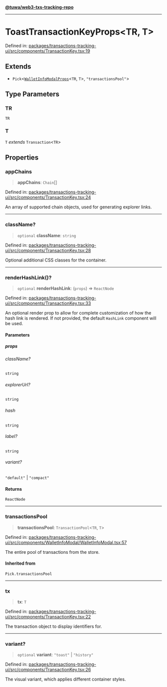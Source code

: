 [**@tuwa/web3-txs-tracking-repo**](../../../README.md)

***

# ToastTransactionKeyProps\<TR, T\>

Defined in: [packages/transactions-tracking-ui/src/components/TransactionKey.tsx:19](https://github.com/TuwaIO/web3-transactions-tracking/blob/ea59d6d2af883c1abd152bc759b34f842aad6dd3/packages/transactions-tracking-ui/src/components/TransactionKey.tsx#L19)

## Extends

- `Pick`\<[`WalletInfoModalProps`](WalletInfoModalProps.md)\<`TR`, `T`\>, `"transactionsPool"`\>

## Type Parameters

### TR

`TR`

### T

`T` *extends* `Transaction`\<`TR`\>

## Properties

### appChains

> **appChains**: `Chain`[]

Defined in: [packages/transactions-tracking-ui/src/components/TransactionKey.tsx:24](https://github.com/TuwaIO/web3-transactions-tracking/blob/ea59d6d2af883c1abd152bc759b34f842aad6dd3/packages/transactions-tracking-ui/src/components/TransactionKey.tsx#L24)

An array of supported chain objects, used for generating explorer links.

***

### className?

> `optional` **className**: `string`

Defined in: [packages/transactions-tracking-ui/src/components/TransactionKey.tsx:28](https://github.com/TuwaIO/web3-transactions-tracking/blob/ea59d6d2af883c1abd152bc759b34f842aad6dd3/packages/transactions-tracking-ui/src/components/TransactionKey.tsx#L28)

Optional additional CSS classes for the container.

***

### renderHashLink()?

> `optional` **renderHashLink**: (`props`) => `ReactNode`

Defined in: [packages/transactions-tracking-ui/src/components/TransactionKey.tsx:33](https://github.com/TuwaIO/web3-transactions-tracking/blob/ea59d6d2af883c1abd152bc759b34f842aad6dd3/packages/transactions-tracking-ui/src/components/TransactionKey.tsx#L33)

An optional render prop to allow for complete customization of how the hash link is rendered.
If not provided, the default `HashLink` component will be used.

#### Parameters

##### props

###### className?

`string`

###### explorerUrl?

`string`

###### hash

`string`

###### label?

`string`

###### variant?

`"default"` \| `"compact"`

#### Returns

`ReactNode`

***

### transactionsPool

> **transactionsPool**: `TransactionPool`\<`TR`, `T`\>

Defined in: [packages/transactions-tracking-ui/src/components/WalletInfoModal/WalletInfoModal.tsx:57](https://github.com/TuwaIO/web3-transactions-tracking/blob/ea59d6d2af883c1abd152bc759b34f842aad6dd3/packages/transactions-tracking-ui/src/components/WalletInfoModal/WalletInfoModal.tsx#L57)

The entire pool of transactions from the store.

#### Inherited from

`Pick.transactionsPool`

***

### tx

> **tx**: `T`

Defined in: [packages/transactions-tracking-ui/src/components/TransactionKey.tsx:22](https://github.com/TuwaIO/web3-transactions-tracking/blob/ea59d6d2af883c1abd152bc759b34f842aad6dd3/packages/transactions-tracking-ui/src/components/TransactionKey.tsx#L22)

The transaction object to display identifiers for.

***

### variant?

> `optional` **variant**: `"toast"` \| `"history"`

Defined in: [packages/transactions-tracking-ui/src/components/TransactionKey.tsx:26](https://github.com/TuwaIO/web3-transactions-tracking/blob/ea59d6d2af883c1abd152bc759b34f842aad6dd3/packages/transactions-tracking-ui/src/components/TransactionKey.tsx#L26)

The visual variant, which applies different container styles.
